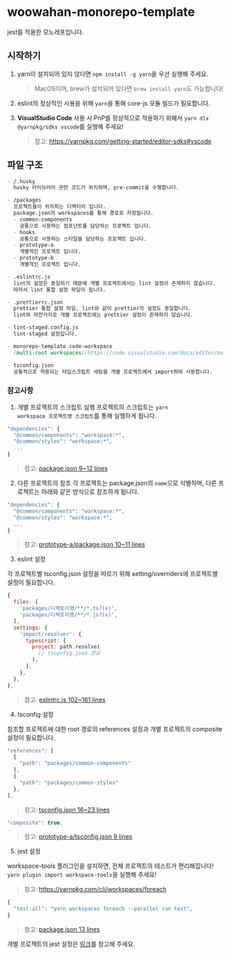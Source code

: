 # woowahan-monorepo-template

jest를 적용한 모노레포입니다.  
## 시작하기

1. yarn이 설치되어 있지 않다면 <code>npm install -g yarn</code>을 우선 실행해 주세요. 
   > MacOS이며, brew가 설치되어 있다면 <code>brew install yarn</code>도 가능합니다!

2. eslint의 정상적인 사용을 위해 <code>yarn</code>을 통해 core-js 모듈 빌드가 필요합니다.

3. **VisualStudio Code** 사용 시 PnP를 정상적으로 적용하기 위해서 <code>yarn dlx @yarnpkg/sdks vscode</code>를 실행해 주세요!  
   > 참고: <https://yarnpkg.com/getting-started/editor-sdks#vscode>
## 파일 구조

```markdown
- /.husky
  husky 라이브러리 관련 코드가 위치하며, pre-commit을 수행합니다.

- /packages
  프로젝트들이 위치하는 디렉터리 입니다.
  package.json의 workspaces를 통해 경로로 지정됩니다.
  - common-components
    공통으로 사용하는 컴포넌트를 담당하는 프로젝트 입니다.
  - hooks
    공통으로 사용하는 스타일을 담당하는 프로젝트 입니다.
  - prototype-a
    개별적인 프로젝트 입니다.
  - prototype-b
    개별적인 프로젝트 입니다.

- .eslintrc.js
  lint의 설정은 동일하기 때문에 개별 프로젝트에서는 lint 설정이 존재하지 않습니다.  
  따라서 lint 통합 설정 파일이 됩니다.

- .prettierrc.json
  prettier 통합 설정 파일, lint와 같이 prettier의 설정도 동일합니다.  
  lint와 마찬가지로 개별 프로젝트에는 prettier 설정이 존재하지 않습니다.

- lint-staged.config.js
  lint-staged 설정입니다.

- monorepo-template.code-workspace
  [multi-root workspaces](https://code.visualstudio.com/docs/editor/multi-root-workspaces)를 위한 파일입니다.

- tsconfig.json
  공통적으로 적용되는 타입스크립트 세팅을 개별 프로젝트에서 import하여 사용합니다.
```

### 참고사항

1. 개별 프로젝트의 스크립트 실행
프로젝트의 스크립트는 <code>yarn workspace 프로젝트명 스크립트</code>를 통해 실행하게 됩니다.

```js
"dependencies": {
  "@common/components": "workspace:*",
  "@common/styles": "workspace:*",
  ...
}
```
> 참고: [package.json 9~12 lines](/package.json)


2. 다른 프로젝트의 참조
각 프로젝트는 package.json의 <code>name</code>으로 식별하며, 다른 프로젝트는 아래와 같은 방식으로 참조하게 됩니다.

```js
"dependencies": {
  "@common/components": "workspace:*",
  "@common/styles": "workspace:*",
  ...
}
```
> 참고: [prototype-a/package.json 10~11 lines](/packages/prototype-a/package.json)

3. eslint 설정

각 프로젝트별 tsconfig.json 설정을 따르기 위해 setting/overriders에 프로젝트별 설정이 필요합니다.

```js
{
  files: [
    'packages/디렉토리명/**/*.ts?(x)',
    'packages/디렉토리명/**/*.js?(x)',
  ],
  settings: {
    'import/resolver': {
      typescript: {
        project: path.resolve(
          // tsconfig.json 경로
        ),
      },
    },
  },
},
```
> 참고: [eslintrc.js 102~161 lines](/.eslintrc.js)

4. tsconfig 설정

참조할 프로젝트에 대한 root 경로의 references 설정과 개별 프로젝트의 composite 설정이 필요합니다.

```js
"references": [
  {
    "path": "packages/common-components"
  },
  {
    "path": "packages/common-styles"
  },
],
```
> 참고: [tsconfig.json 16~23 lines](/tsconfig.json)

```js
"composite": true,
```
> 참고: [prototype-a/tsconfig.json 9 lines](/packages/prototype-a/tsconfig.json)

5. jest 설정

workspace-tools 플러그인을 설치하면, 전체 프로젝트의 테스트가 편리해집니다! <code>yarn plugin import workspace-tools</code>을 실행해 주세요!
> 참고: <https://yarnpkg.com/cli/workspaces/foreach>

```js
{
  "test:all": "yarn workspaces foreach --parallel run test",
}
```
> 참고: [package.json 13 lines](/package.json)

개별 프로젝트의 jest 설정은 [링크](/packages/common-components)를 참고해 주세요.
